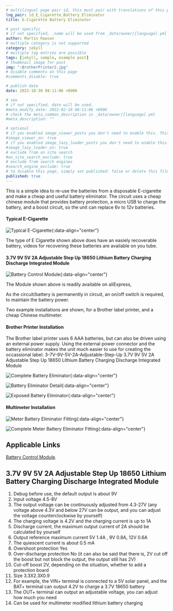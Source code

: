 ```yaml
---
# multilingual page pair id, this must pair with translations of this page. (This name must be unique)
lng_pair: id_E_Cigarette_Battery_Eliminator
title: E-Cigarette Battery Eliminator

# post specific
# if not specified, .name will be used from _data/owner/[language].yml
author: Martin Rawson
# multiple category is not supported
category: jekyll
# multiple tag entries are possible
tags: [jekyll, sample, example post]
# thumbnail image for post
img: ":BrotherPrinter2.jpg"
# disable comments on this page
#comments_disable: true

# publish date
date: 2022-10-30 08:11:06 +0900

# seo
# if not specified, date will be used.
#meta_modify_date: 2022-02-10 08:11:06 +0900
# check the meta_common_description in _data/owner/[language].yml
#meta_description: ""

# optional
# if you enabled image_viewer_posts you don't need to enable this. This is only if image_viewer_posts = false
#image_viewer_on: true
# if you enabled image_lazy_loader_posts you don't need to enable this. This is only if image_lazy_loader_posts = false
#image_lazy_loader_on: true
# exclude from on site search
#on_site_search_exclude: true
# exclude from search engines
#search_engine_exclude: true
# to disable this page, simply set published: false or delete this file
published: true
---
```


<!-- outline-start -->

This is a simple idea to re-use the batteries from a disposable E-cigarette and make a cheap and useful
battery eliminator. The circuit uses a cheap chinese module that provides battery protection, a micro USB to charge 
the battery, and a boost circuit, so the unit can replace 6v to 12v batteries.

#### Typical E-Cigarette

![Typical E-Cigarette](:e-cigg.jpg){:data-align="center"}

The type of E Cigarette shown above does have an easiely recoverable battery, videos for
recovering these batteries are available on you tube. 


#### 3.7V 9V 5V 2A Adjustable Step Up 18650 Lithium Battery Charging Discharge Integrated Module

![Battery Control Module](:Module1.jpg){:data-align="center"}

The Module shown above is readily available on aliExpress, 

As the circuit/battery is permanently in circuit, an on/off switch is required, to maintain the battery power.

Two example installations are shown, for a Brother label printer, and a cheap Chinese multimeter.

<!-- outline-end -->

#### Brother Printer Installation

The Brother label printer uses 6 AAA batteries, but can also be driven using an external power supply.
Using the external power connector and the battery eliminator makes the unit much easier to use
for creating the occassional label.
3-7V-9V-5V-2A-Adjustable-Step-Up
3.7V 9V 5V 2A Adjustable Step Up 18650 Lithium Battery Charging Discharge Integrated Module


![Complete Battery Eliminator](:BrotherPrinter1.jpg){:data-align="center"}

![Battery Eliminator Detail](:BrotherPrinter2.jpg){:data-align="center"}

![Exposed Battery Eliminator](:BrotherPrinter3.jpg){:data-align="center"}

#### Multimeter Installation

![Meter Battery Eliminator Fitting](:Meter1.jpg){:data-align="center"}

![Complete Meter Battery Eliminator Fitting](:Meter2.jpg){:data-align="center"}

## Applicable Links

[Battery Control Module](https://www.aliexpress.com/item/32976180245.html).


## 3.7V 9V 5V 2A Adjustable Step Up 18650 Lithium Battery Charging Discharge Integrated Module

1. Debug before use, the default output is about 9V
2. Input voltage 4.5-8V
3. The output voltage can be continuously adjusted from 4.3-27V (any voltage above 4.3V and below 27V can be output, and you can adjust the voltage counterclockwise by yourself)
4. The charging voltage is 4.2V and the charging current is up to 1A
5. Discharge current, the maximum output current of 2A should be calculated by yourself
6. Output reference maximum current 5V 1.4A , 9V 0.8A, 12V 0.6A
7. The quiescent current is about 0.5 mA
8. Overshoot protection Yes
9. Over-discharge protection No (it can also be said that there is, 2V cut off the boost but not block the output, the output still has 2V)
10. Cut-off boost 2V, depending on the situation, whether to add a protection board
11. Size 3.3X2.3X0.9
12. For example, the VIN+ terminal is connected to a 5V solar panel, and the BAT+ terminal can output 4.2V to charge a 3.7V 18650 battery
13. The OUT+ terminal can output an adjustable voltage, you can adjust how much you need
14. Can be used for multimeter modified lithium battery charging


